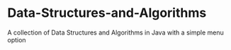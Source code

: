 # Data-Structures-and-Algorithms
A collection of Data Structures and Algorithms in Java with a simple menu option
